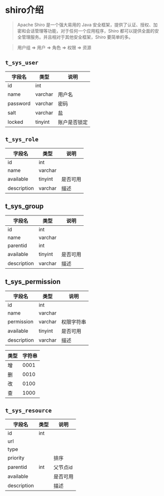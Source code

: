 # shiro介绍
> Apache Shiro 是一个强大易用的 Java 安全框架，提供了认证、授权、加密和会话管理等功能，对于任何一个应用程序，Shiro 都可以提供全面的安全管理服务。并且相对于其他安全框架，Shiro 要简单的多。


> 用户组 => 用户 => 角色 => 权限 => 资源
## `t_sys_user `
| 字段名   | 类型    | 说明         |
| -------- | ------- | ------------ |
| id       | int     |              |
| name     | varchar | 用户名       |
| password | varchar | 密码         |
| salt     | varchar | 盐           |
| locked   | tinyint | 账户是否锁定 |

## `t_sys_role`
| 字段名      | 类型    | 说明     |
| ----------- | ------- | -------- |
| id          | int     |          |
| name        | varchar |          |
| available   | tinyint | 是否可用 |
| description | varchar | 描述     |

## t_sys_group
| 字段名      | 类型    | 说明     |
| ----------- | ------- | -------- |
| id          | int     |          |
| name        | varchar |          |
| parentid    | int     |          |
| available   | tinyint | 是否可用 |
| description | varchar | 描述     |

## t_sys_permission
| 字段名      | 类型    | 说明       |
| ----------- | ------- | ---------- |
| id          | int     |            |
| name        | varchar |            |
| permission  | varchar | 权限字符串 |
| available   | tinyint | 是否可用   |
| description | varchar | 描述       |

| 类型 | 字符串 |
| ---- | ------ |
| 增   | 0001   |
| 删   | 0010   |
| 改   | 0100   |
| 查   | 1000   |


## `t_sys_resource`
| 字段名      | 类型 | 说明     |
| ----------- | ---- | -------- |
| id          | int  |          |
| url         |      |          |
| type        |      |          |
| priority    |      | 排序     |
| parentid    | int  | 父节点id |
| available   |      | 是否可用 |
| description |      | 描述     |
